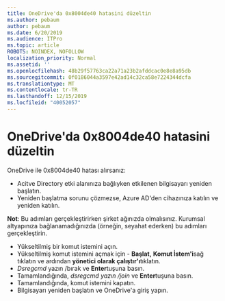 ```yaml
---
title: OneDrive'da 0x8004de40 hatasini düzeltin
ms.author: pebaum
author: pebaum
ms.date: 6/20/2019
ms.audience: ITPro
ms.topic: article
ROBOTS: NOINDEX, NOFOLLOW
localization_priority: Normal
ms.assetid: ''
ms.openlocfilehash: 48b29f57763ca22a71a23b2afddcac0e8e8a95db
ms.sourcegitcommit: 0f0186044a3597e42ad14c32ca58e7224344dcfa
ms.translationtype: MT
ms.contentlocale: tr-TR
ms.lasthandoff: 12/15/2019
ms.locfileid: "40052057"
---
```

# <a name="fix-0x8004de40-error-in-onedrive"></a>OneDrive'da 0x8004de40 hatasini düzeltin

OneDrive ile 0x8004de40 hatası alırsanız:

- Acitve Directory etki alanınıza bağlıyken etkilenen bilgisayarı yeniden başlatın.
- Yeniden başlatma sorunu çözmezse, Azure AD'den cihazınıza katılın ve yeniden katılın. 

**Not**: Bu adımları gerçekleştirirken şirket ağınızda olmalısınız. Kurumsal altyapınıza bağlanamadığınızda (örneğin, seyahat ederken) bu adımları gerçekleştirin. 

- Yükseltilmiş bir komut istemini açın. 
- Yükseltilmiş komut istemini açmak için - **Başlat,** **Komut İstem'i**sağ tıklatın ve ardından **yönetici olarak çalıştır'ı**tıklatın.
- *Dsregcmd* yazın /bırak ve **Enter**tuşuna basın.
- Tamamlandığında, *dsregcmd yazın /join* ve **Enter**tuşuna basın.
- Tamamlandığında, komut istemini kapatın.
- Bilgisayarı yeniden başlatın ve OneDrive'a giriş yapın.